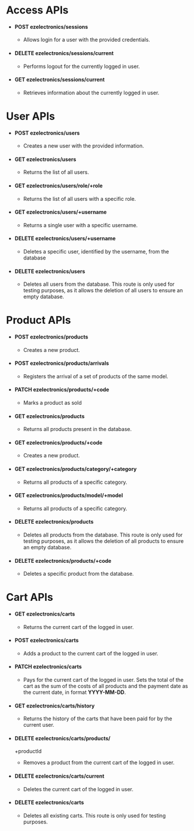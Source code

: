 # Access APIs

+ #### POST ezelectronics/sessions 
  + Allows login for a user with the provided credentials.

+ #### DELETE ezelectronics/sessions/current 
  + Performs logout for the currently logged in user.

+ #### GET ezelectronics/sessions/current 
  + Retrieves information about the currently logged in user.

##
# User APIs

+ #### POST ezelectronics/users 
  + Creates a new user with the provided information.

+ #### GET ezelectronics/users 
  + Returns the list of all users.

+ #### GET ezelectronics/users/role/+role 
  + Returns the list of all users with a specific role.

+ #### GET ezelectronics/users/+username 
  + Returns a single user with a specific username.

+ #### DELETE ezelectronics/users/+username 
  + Deletes a specific user, identified by the username, from the database

+ #### DELETE ezelectronics/users 
  + Deletes all users from the database. This route is only used for testing purposes, as it allows the deletion of all users to ensure an empty database.

##
# Product APIs

+ #### POST ezelectronics/products 
  + Creates a new product.

+ #### POST ezelectronics/products/arrivals 
  + Registers the arrival of a set of products of the same model.

+ #### PATCH ezelectronics/products/+code 
  + Marks a product as sold

+ #### GET ezelectronics/products 
  + Returns all products present in the database.

+ #### GET ezelectronics/products/+code 
  + Creates a new product.

+ #### GET ezelectronics/products/category/+category 
  + Returns all products of a specific category.

+ #### GET ezelectronics/products/model/+model 
  + Returns all products of a specific category.

+ #### DELETE ezelectronics/products 
  + Deletes all products from the database. This route is only used for testing purposes, as it allows the deletion of all products to ensure an empty database.

+ #### DELETE ezelectronics/products/+code 
  + Deletes a specific product from the database.

##
# Cart APIs

+ #### GET ezelectronics/carts 
  + Returns the current cart of the logged in user.

+ #### POST ezelectronics/carts 
  + Adds a product to the current cart of the logged in user.

+ #### PATCH ezelectronics/carts 
  + Pays for the current cart of the logged in user.
Sets the total of the cart as the sum of the costs of all products and the payment date as the current date, in format <b>YYYY-MM-DD</b>.

+ #### GET ezelectronics/carts/history 
  + Returns the history of the carts that have been paid for by the current user.

+ #### DELETE ezelectronics/carts/products/
  +productId 
  + Removes a product from the current cart of the logged in user.

+ #### DELETE ezelectronics/carts/current 
  + Deletes the current cart of the logged in user.

+ #### DELETE ezelectronics/carts 
  + Deletes all existing carts. This route is only used for testing purposes.
